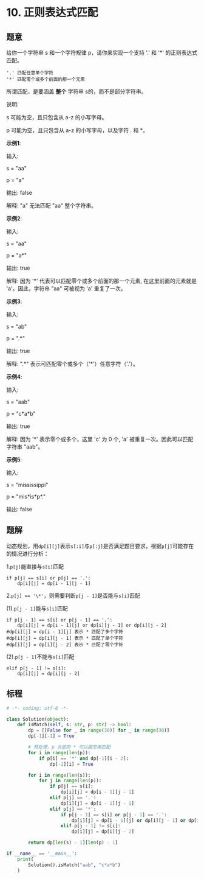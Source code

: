 # 10. 正则表达式匹配

## 题意

给你一个字符串 s 和一个字符规律 p，请你来实现一个支持 '.' 和 '*' 的正则表达式匹配。

```
'.' 匹配任意单个字符
'*' 匹配零个或多个前面的那一个元素
```

所谓匹配，是要涵盖 **整个** 字符串 s的，而不是部分字符串。

说明:

s 可能为空，且只包含从 a-z 的小写字母。

p 可能为空，且只包含从 a-z 的小写字母，以及字符 . 和 \*。

**示例1**:

输入:

s = "aa"

p = "a"

输出: false

解释: "a" 无法匹配 "aa" 整个字符串。

**示例2**:

输入:

s = "aa"

p = "a\*"

输出: true

解释: 因为 '\*' 代表可以匹配零个或多个前面的那一个元素, 在这里前面的元素就是 'a'。因此，字符串 "aa" 可被视为 'a' 重复了一次。

**示例3**:

输入:

s = "ab"

p = ".*"

输出: true

解释: ".\*" 表示可匹配零个或多个（'\*'）任意字符（'.'）。

**示例4**:

输入:

s = "aab"

p = "c\*a\*b"

输出: true

解释: 因为 '\*' 表示零个或多个，这里 'c' 为 0 个, 'a' 被重复一次。因此可以匹配字符串 "aab"。

**示例5**:

输入:

s = "mississippi"

p = "mis\*is\*p\*."

输出: false

## 题解

动态规划，用`dp[i][j]`表示`s[:i]`与`p[:j]`是否满足题目要求，根据`p[j]`可能存在的情况进行分析：

1.`p[j]`能直接与`s[i]`匹配

```
if p[j] == s[i] or p[j] == '.': 
    dp[i][j] = dp[i - 1][j - 1]
```

2.`p[j] == '\*'`，则需要判断`p[j - 1]`是否能与`s[i]`匹配
    
(1).`p[j - 1]`能与`s[i]`匹配

```
if p[j - 1] == s[i] or p[j - 1] == '.':
    dp[i][j] = dp[i - 1][j] or dp[i][j - 1] or dp[i][j - 2]
#dp[i][j] = dp[i - 1][j] 表示 * 匹配了多个字符	
#dp[i][j] = dp[i][j - 1] 表示 * 匹配了单个字符
#dp[i][j] = dp[i][j - 2] 表示 * 匹配了零个字符
```

(2).`p[j - 1]`不能与`s[i]`匹配

```
elif p[j - 1] != s[i]:
    dp[i][j] = dp[i][j - 2]
```

## 标程

```python
# -*- coding: utf-8 -*-

class Solution(object):
    def isMatch(self, s: str, p: str) -> bool:
        dp = [[False for _ in range(30)] for _ in range(30)]
        dp[-1][-1] = True

        # 预处理，p 头部的 * 可以跟空串匹配
        for i in range(len(p)):
            if p[i] == '*' and dp[-1][i - 2]:
                dp[-1][i] = True

        for i in range(len(s)):
            for j in range(len(p)):
                if p[j] == s[i]:
                    dp[i][j] = dp[i - 1][j - 1]
                elif p[j] == '.':
                    dp[i][j] = dp[i - 1][j - 1]
                elif p[j] == '*':
                    if p[j - 1] == s[i] or p[j - 1] == '.':
                        dp[i][j] = dp[i - 1][j] or dp[i][j - 1] or dp[i][j - 2]
                    elif p[j - 1] != s[i]:
                        dp[i][j] = dp[i][j - 2]

        return dp[len(s) - 1][len(p) - 1]

if __name__ == '__main__':
    print(
        Solution().isMatch("aab", "c*a*b")
    )
```